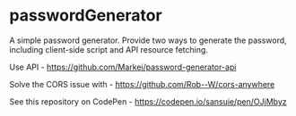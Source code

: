 # passwordGenerator
A simple password generator. Provide two ways to generate the password, including client-side script and API resource fetching.

Use API - https://github.com/Markei/password-generator-api

Solve the CORS issue with - https://github.com/Rob--W/cors-anywhere

See this repository on CodePen - https://codepen.io/sansuie/pen/OJjMbyz
